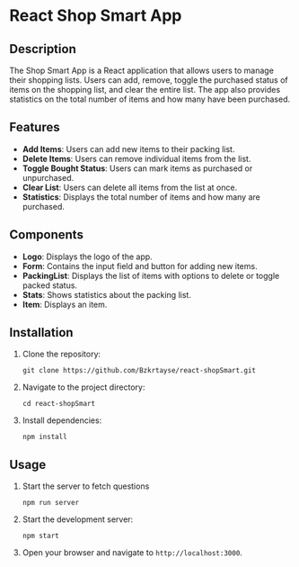 # React Shop Smart App

## Description

The Shop Smart App is a React application that allows users to manage their shopping lists. Users can add, remove, toggle the purchased status of items on the shopping list, and clear the entire list.
The app also provides statistics on the total number of items and how many have been purchased.

## Features

- **Add Items**: Users can add new items to their packing list.
- **Delete Items**: Users can remove individual items from the list.
- **Toggle Bought Status**: Users can mark items as purchased or unpurchased.
- **Clear List**: Users can delete all items from the list at once.
- **Statistics**: Displays the total number of items and how many are purchased.

## Components

- **Logo**: Displays the logo of the app.
- **Form**: Contains the input field and button for adding new items.
- **PackingList**: Displays the list of items with options to delete or toggle packed status.
- **Stats**: Shows statistics about the packing list.
- **Item**: Displays an item.

## Installation

1. Clone the repository:

   `git clone https://github.com/Bzkrtayse/react-shopSmart.git`

2. Navigate to the project directory:

   `cd react-shopSmart`

3. Install dependencies:

   `npm install`

## Usage

1. Start the server to fetch questions

   `npm run server`

2. Start the development server:

   `npm start`

3. Open your browser and navigate to `http://localhost:3000`.
